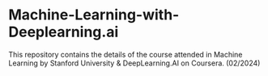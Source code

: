 # Machine-Learning-with-Deeplearning.ai
This repository contains the details of the course attended in Machine Learning by Stanford University &
 DeepLearning.AI on Coursera. (02/2024)
